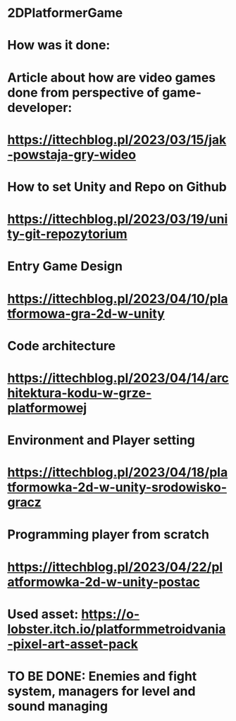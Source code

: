 # 2DPlatformerGame

# How was it done:
# Article about how are video games done from perspective of game-developer:
# https://ittechblog.pl/2023/03/15/jak-powstaja-gry-wideo
# How to set Unity and Repo on Github
# https://ittechblog.pl/2023/03/19/unity-git-repozytorium
# Entry Game Design
# https://ittechblog.pl/2023/04/10/platformowa-gra-2d-w-unity
# Code architecture
# https://ittechblog.pl/2023/04/14/architektura-kodu-w-grze-platformowej
# Environment and Player setting
# https://ittechblog.pl/2023/04/18/platformowka-2d-w-unity-srodowisko-gracz
# Programming player from scratch
# https://ittechblog.pl/2023/04/22/platformowka-2d-w-unity-postac

# Used asset: https://o-lobster.itch.io/platformmetroidvania-pixel-art-asset-pack

# TO BE DONE: Enemies and fight system, managers for level and sound managing
